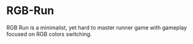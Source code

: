 RGB-Run
=======

RGB Run is a minimalist, yet hard to master runner game with gameplay focused on RGB colors switching.
